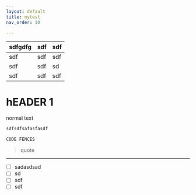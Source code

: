 ```yaml
---
layout: default
title: mytest
nav_order: 10

---
```



| sdfgdfg | sdf  | sdf  |
| ------- | ---- | ---- |
| sdf     | sdf  | sdf  |
| sdf     | sdf  | sd   |
| sdf     | sdf  | sdf  |

# hEADER 1

normal text

```js
sdfsdfsafasfasdf
```

```
CODE FENCES
```

> quote
>
> 

------

- [ ] sadasdsad
- [ ] sd
- [ ] sdf
- [ ] sdf